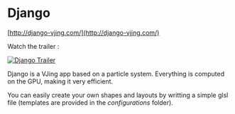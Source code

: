 # Django

[http://django-vjing.com/](http://django-vjing.com/)

Watch the trailer :

[![Django Trailer](http://img.youtube.com/vi/ILEdhbt9lL0/0.jpg)](https://www.youtube.com/watch?v=ILEdhbt9lL0 "Django Trailer")

Django is a VJing app based on a particle system.
Everything is computed on the GPU, making it very efficient.

You can easily create your own shapes and layouts by writting a simple glsl file (templates are provided in the *configurations* folder).
